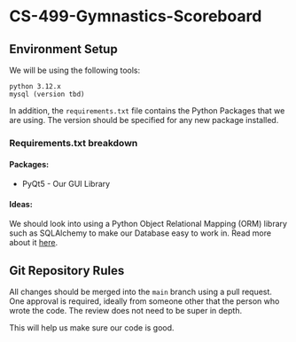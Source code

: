 # CS-499-Gymnastics-Scoreboard

## Environment Setup
We will be using the following tools:
```
python 3.12.x
mysql (version tbd)
```

In addition, the `requirements.txt` file contains the Python Packages that we are using. The version should be specified for any new package installed.

### Requirements.txt breakdown

#### Packages:
- PyQt5 - Our GUI Library

#### Ideas:
We should look into using a Python Object Relational Mapping (ORM) library such as SQLAlchemy to make our Database easy to work in. Read more about it [here](https://code.likeagirl.io/using-data-classes-to-create-database-models-in-python-b936301aa4ad).

## Git Repository Rules
All changes should be merged into the `main` branch using a pull request. One approval is required, ideally from someone other that the person who wrote the code. The review does not need to be super in depth.

This will help us make sure our code is good.